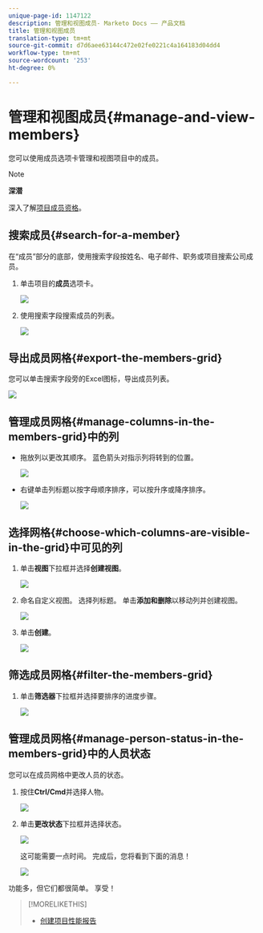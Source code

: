 ```yaml
---
unique-page-id: 1147122
description: 管理和视图成员- Marketo Docs —— 产品文档
title: 管理和视图成员
translation-type: tm+mt
source-git-commit: d7d6aee63144c472e02fe0221c4a164183d04dd4
workflow-type: tm+mt
source-wordcount: '253'
ht-degree: 0%

---
```



# 管理和视图成员{#manage-and-view-members}

您可以使用成员选项卡管理和视图项目中的成员。

>[!NOTE]
>
>**深潜**
>
> 深入了解[项目成员资格](../../../../product-docs/core-marketo-concepts/programs/creating-programs/understanding-program-membership.md)。

## 搜索成员{#search-for-a-member}

在“成员”部分的底部，使用搜索字段按姓名、电子邮件、职务或项目搜索公司成员。

1. 单击项目的&#x200B;**成员**&#x200B;选项卡。

   ![](assets/image2014-10-1-16-3a0-3a29.png)

1. 使用搜索字段搜索成员的列表。

   ![](assets/image2014-10-1-16-3a7-3a20.png)

## 导出成员网格{#export-the-members-grid}

您可以单击搜索字段旁的Excel图标，导出成员列表。

![](assets/image2014-10-1-16-3a9-3a55.png)

## 管理成员网格{#manage-columns-in-the-members-grid}中的列

* 拖放列以更改其顺序。 蓝色箭头对指示列将转到的位置。

   ![](assets/image2014-10-1-16-3a25-3a30.png)

* 右键单击列标题以按字母顺序排序，可以按升序或降序排序。

   ![](assets/image2014-10-1-17-3a3-3a28.png)

## 选择网格{#choose-which-columns-are-visible-in-the-grid}中可见的列

1. 单击**视图**下拉框并选择&#x200B;**创建视图**。

   ![](assets/image2014-10-1-16-3a32-3a43.png)

1. 命名自定义视图。 选择列标题。 单击**添加&#x200B;**和**&#x200B;删除**以移动列并创建视图。

   ![](assets/image2014-10-1-16-3a36-3a52.png)

1. 单击&#x200B;**创建**。

   ![](assets/image2014-10-1-16-3a38-3a7.png)

## 筛选成员网格{#filter-the-members-grid}

1. 单击&#x200B;**筛选器**&#x200B;下拉框并选择要排序的进度步骤。

   ![](assets/image2014-10-1-16-3a42-3a4.png)

## 管理成员网格{#manage-person-status-in-the-members-grid}中的人员状态

您可以在成员网格中更改人员的状态。

1. 按住&#x200B;**Ctrl/Cmd**&#x200B;并选择人物。

   ![](assets/image2014-10-1-16-3a44-3a27.png)

1. 单击&#x200B;**更改状态**&#x200B;下拉框并选择状态。

   ![](assets/image2014-10-1-16-3a47-3a45.png)

   这可能需要一点时间。 完成后，您将看到下面的消息！

   ![](assets/changestatusconfirm.png)

功能多，但它们都很简单。 享受！

>[!MORELIKETHIS]
>
>* [创建项目性能报告](../../../../product-docs/core-marketo-concepts/programs/program-performance-report/create-a-program-performance-report.md)

>



